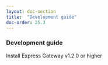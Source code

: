 ```yaml
---
layout: doc-section
title:  "Development guide"
doc-order: 25.3
---
```

### Development guide 

Install Express Gateway v1.2.0 or higher

 
